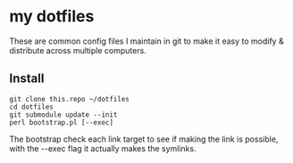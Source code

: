 
# my dotfiles

These are common config files I maintain in git to make it easy
to modify & distribute across multiple computers.

## Install

```terminal
git clone this.repo ~/dotfiles
cd dotfiles
git submodule update --init
perl bootstrap.pl [--exec]
```

The bootstrap check each link target to see if making the link is possible, 
with the --exec flag it actually makes the symlinks.


